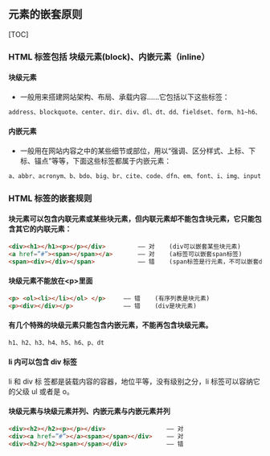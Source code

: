 ## 元素的嵌套原则

[TOC]

### HTML 标签包括 块级元素(block)、内嵌元素（inline）

#### 块级元素

- 一般用来搭建网站架构、布局、承载内容……它包括以下这些标签：

```html
address、blockquote、center、dir、div、dl、dt、dd、fieldset、form、h1~h6、hr、isindex、menu、noframes、noscript、ol、p、pre、table、ul 
```

#### 内嵌元素

- 一般用在网站内容之中的某些细节或部位，用以“强调、区分样式、上标、下标、锚点”等等，下面这些标签都属于内嵌元素：

```html
a、abbr、acronym、b、bdo、big、br、cite、code、dfn、em、font、i、img、input、kbd、label、q、s、samp、select、small、span、strike、strong、sub、sup、textarea、tt、u、var 
```

### HTML 标签的嵌套规则

#### 块元素可以包含内联元素或某些块元素，但内联元素却不能包含块元素，它只能包含其它的内联元素：

```html
<div><h1></h1><p></p></div> 		—— 对	(div可以嵌套某些块元素)
<a href=”#”><span></span></a>		—— 对	(a标签可以嵌套span标签)
<span><div></div></span> 			—— 错 	(span标签是行元素，不可以嵌套div这个块元素)
```

#### 块级元素不能放在\<p>里面

```html
<p> <ol><li></li></ol> </p> 	—— 错	(有序列表是块元素)
<p><div></div></p>			    —— 错 	(div是块元素)
```

#### 有几个特殊的块级元素只能包含内嵌元素，不能再包含块级元素。

```html
h1、h2、h3、h4、h5、h6、p、dt 
```

#### li 内可以包含 div 标签

li 和 div 标 签都是装载内容的容器，地位平等，没有级别之分，li 标签可以容纳它的父级 ul 或者是 o。

#### 块级元素与块级元素并列、内嵌元素与内嵌元素并列

```html
<div><h2></h2><p></p></div> 				—— 对
<div><a href=”#”></a><span></span></div> 	—— 对
<div><h2></h2><span></span></div> 			—— 错 
```









